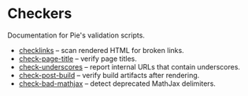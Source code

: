 # Checkers

Documentation for Pie's validation scripts.

- [checklinks](checklinks.md) – scan rendered HTML for broken links.
- [check-page-title](check-page-title.md) – verify page titles.
- [check-underscores](check-underscores.md) – report internal URLs that
  contain underscores.
- [check-post-build](check-post-build.md) – verify build artifacts after
  rendering.
- [check-bad-mathjax](check-bad-mathjax.md) – detect deprecated MathJax
  delimiters.

